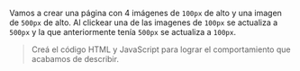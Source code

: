 Vamos a crear una página con 4 imágenes de `100px` de alto y una imagen de `500px` de alto.
Al clickear una de las imagenes de `100px` se actualiza a `500px` y la que anteriormente tenía `500px` se actualiza a `100px`.

> Creá el código HTML y JavaScript para lograr el comportamiento que acabamos de describir.
